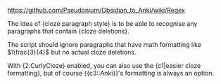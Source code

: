 https://github.com/Pseudonium/Obsidian_to_Anki/wiki/Regex

The idea of {cloze paragraph style} is to be able to recognise any paragraphs that contain {cloze deletions}.


The script should ignore paragraphs that have math formatting like $\\frac{3}{4}$ but no actual cloze deletions.


With {2:CurlyCloze} enabled, you can also use the {c1|easier cloze formatting},
but of course {{c3::Anki}}'s formatting is always an option.
<!--ID: 1609938519610-->

